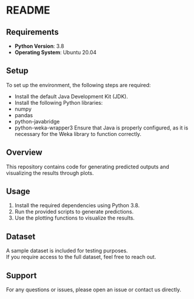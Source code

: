 # README

## Requirements  
- **Python Version**: 3.8  
- **Operating System**: Ubuntu 20.04

## Setup
To set up the environment, the following steps are required:

- Install the default Java Development Kit (JDK).
- Install the following Python libraries:
- numpy
- pandas
- python-javabridge
- python-weka-wrapper3
Ensure that Java is properly configured, as it is necessary for the Weka library to function correctly.

## Overview  
This repository contains code for generating predicted outputs and visualizing the results through plots.  

## Usage  
1. Install the required dependencies using Python 3.8.  
2. Run the provided scripts to generate predictions.  
3. Use the plotting functions to visualize the results.

## Dataset  
A sample dataset is included for testing purposes.  
If you require access to the full dataset, feel free to reach out.  

## Support  
For any questions or issues, please open an issue or contact us directly.  
